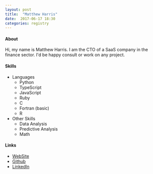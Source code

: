 ```yaml
---
layout: post
title:  "Matthew Harris"
date:  2017-06-17 18:30
categories: registry
---
```


#### About

Hi, my name is Matthew Harris.  I am the CTO of a SaaS company in the finance sector.  I'd be happy consult or work on any project.

#### Skills
* Languages
    * Python
    * TypeScript
    * JavaScript
    * Ruby
    * C
    * Fortran (basic)
    * R
* Other Skills
    * Data Analysis
    * Predictive Analysis
    * Math

#### Links

- [WebSite](https://mattharris.tech/)
- [Github](https://github.com/deidyomega)
- [LinkedIn](https://www.linkedin.com/in/matthewarmonharris/)
